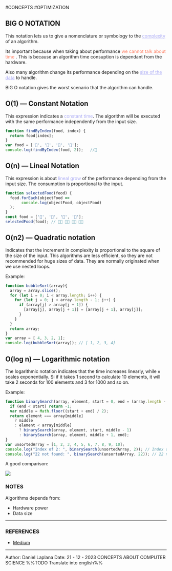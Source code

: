 #CONCEPTS #OPTIMIZATION

## BIG O NOTATION

This notation lets us to give a nomenclature or symbology to the <span style="color:#ababf5; text-decoration:underline;">complexity</span> of an algorithm. 

Its important because when taking about performance <span style="color:#ff8469;">we cannot talk about time</span> . This is because an algorithm time consuption is dependant from the hardware. 

Also many algorithm change its performance depending on the <span style="color:#ababf5; text-decoration:underline;">size of the data</span> to handle. 


BIG O notation gives the worst scenario that the algorithm can handle. 


## O(1) — Constant Notation

This expression indicates a <span style="color:#ababf5;">constant time</span>. 
The algorithm will be executed with the same performance independently from the input size. 

```JAVASCRIPT
function findByIndex(food, index) {  
  return food[index];  
}
var food = ['🍿', '🍔', '🍩', '🍗'];
console.log(findByIndex(food, 2));   //🍩
```
## O(n) — Lineal Notation

This expression is about <span style="color:#ababf5;">lineal grow</span> of the performance depending from the input size. 
The consumption is proportional to the input.

```JAVASCRIPT
function selectedFood(food) {  
  food.forEach(objectFood =>   
       console.log(objectFood, objectFood)  
  );  
}
const food = ['🍿', '🍔', '🍩', '🍗'];
selectedFood(food); // 🍿🍿​​​​​ 🍔🍔​​​​​ ​​​​🍩🍩​​​​​ ​​​​​🍗🍗​​​​​
```

## O(n2) — Quadratic notation

Indicates that the increment in complexity is proportional to the square of the size of the input. 
This algorithms are less efficient, so they are not recommended for huge sizes of data. 
They are normally originated when we use nested loops. 

Example:

```javascript
function bubbleSort(array){  
  array = array.slice();  
  for (let i = 0; i < array.length; i++) {  
    for (let j = 0; j < array.length - 1; j++) {  
      if (array[j] > array[j + 1]) {  
        [array[j], array[j + 1]] = [array[j + 1], array[j]];  
      }  
    }  
  }  
  return array;  
}
var array = [ 4, 3, 2, 1];
console.log(bubbleSort(array)); // [ 1, 2, 3, 4]
```
## O(log n) — Logarithmic notation

The logarithmic notation indicates that the time increases linearly, while `n` scales exponentially. 
Si if it takes 1 second to calculate 10 elements, it will take 2 seconds for 100 elements and 3 for 1000 and so on. 

Example:
```javascript
function binarySearch(array, element, start = 0, end = (array.length - 1)) {  
  if (end < start) return -1;  
  var middle = Math.floor((start + end) / 2);  
  return element === array[middle]  
    ? middle  
    : element < array[middle]  
      ? binarySearch(array, element, start, middle - 1)  
      : binarySearch(array, element, middle + 1, end);  
}
var unsortedArray = [1, 2, 3, 4, 5, 6, 7, 8, 9, 10];
console.log("Index of 2: ", binarySearch(unsortedArray, 2)); // Index of 2:1  
console.log("22 not found: ", binarySearch(unsortedArray, 22)); // 22 not found: -1 
```

A good comparison: 

![](https://miro.medium.com/v2/resize:fit:1188/1*L69ET_yAApxwq7vSxWivPA.png)


### NOTES

Algorithms depends from: 

* Hardware power
* Data size

--- 
### REFERENCES

* [Medium](https://medium.com/nowports-tech/introducción-a-big-o-notation-95ecca8bd866)

--- 
Author: Daniel Laplana 
Date: 21 - 12 - 2023 
CONCEPTS ABOUT COMPUTER SCIENCE
%%TODO Translate into english%%